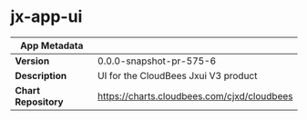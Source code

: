 # jx-app-ui

|App Metadata||
|---|---|
| **Version** | 0.0.0-snapshot-pr-575-6 |
| **Description** | UI for the CloudBees Jxui V3 product |
| **Chart Repository** | https://charts.cloudbees.com/cjxd/cloudbees |
